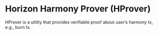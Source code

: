 # Horizon Harmony Prover (HProver)
HProver is a utility that provides verifiable proof about user’s harmony tx, e.g., burn tx. 
